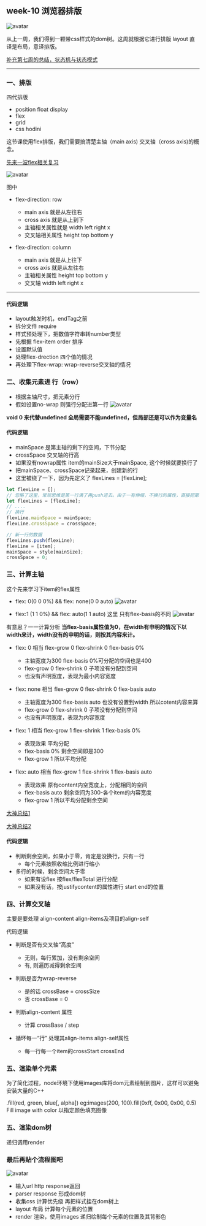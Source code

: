 

## week-10 浏览器排版
![avatar](./images/step.png)



从上一周，我们得到一颗带css样式的dom树。这周就根据它进行排版
layout 直译是布局，意译排版。

[补充第七周的总结，状态机与状态模式](./disign-pattern/state-pattern.md)

***

### 一、排版
四代排版

- position float display
- flex
- grid
- css hodini


这节课使用flex排版，我们需要搞清楚主轴（main axis) 交叉轴（cross axis)的概念。

[先来一波flex相关复习](./flex/note.md)

![avatar](./images/flex.png)

图中
- flex-direction: row
    - main axis 就是从左往右
    - cross axis 就是从上到下
    - 主轴相关属性就是 width left right  x
    - 交叉轴相关属性  height top bottom  y

- flex-direction: column
    - main axis 就是从上往下
    - cross axis 就是从左往右
    - 主轴相关属性 height top bottom y
    - 交叉轴      width  left right x

----
#### 代码逻辑
- layout触发时机，endTag之前
- 拆分文件 require
- 样式预处理下，把数值字符串转number类型
- 先根据 flex-item order 排序
- 设置默认值
- 处理flex-drection 四个值的情况
- 再处理下flex-wrap: wrap-reverse交叉轴的情况

### 二、收集元素进 行（row）

- 根据主轴尺寸，把元素分行
- 假如设置no-wrap 则强行分配进第一行
![avatar](./images/collect-to-row.png)


**void 0 来代替undefined  全局需要不能undefined，但局部还是可以作为变量名**


#### 代码逻辑

- mainSpace 是第主轴的剩下的空间，下节分配
- crossSpace 交叉轴的行高
- 如果没有nowrap属性 item的mainSize大于mainSpace, 这个时候就要换行了
- 把mainSpace、crossSpace记录起来，创建新的行
- 这里被绕了一下，因为先定义了 flexLines = [flexLine]; 
```javascript
let flexLine = [];
// 忽略了这里，常规思维是第一行满了再push进去。由于一有伸缩，不换行的属性，直接把第一个放进去了
let flexLines = [flexLine];
// ....
// 换行
flexLine.mainSpace = mainSpace;
flexLine.crossSpace = crossSpace;

// 新一行的数据
flexLines.push(flexLine);
flexLine = [item];
mainSpace = style[mainSize];
crossSpace = 0;

```

### 三、计算主轴

这个先来学习下item的flex属性
- flex: 0(0 0 0%) && flex: none(0 0 auto)
![avatar](./images/flex-0&flex-none.png)

- flex:1 (1 1 0%) && flex: auto(1 1 auto)
    这里 只有flex-basis的不同
![avatar](./images/flex-auto&flex-1.png)

有意思？一一计算分析
**当flex-basis属性值为0，在width有申明的情况下以width来计，width没有的申明的话，则按其内容来计。**
- flex: 0 相当 flex-grow 0  flex-shrink 0 flex-basis 0%
    - 主轴宽度为300 flex-basis 0%可分配的空间也是400
    - flex-grow 0  flex-shrink 0 子项没有分配到空间
    - 也没有声明宽度，表现为最小内容宽度
- flex: none 相当 flex-grow 0  flex-shrink 0 flex-basis auto
    - 主轴宽度为300 flex-basis auto 也没有设置到width 所以cotent内容来算
    - flex-grow 0  flex-shrink 0 子项没有分配到空间
    - 也没有声明宽度，表现为内容宽度

- flex: 1 相当 flex-grow 1  flex-shrink 1 flex-basis 0%
    - 表现效果 平均分配
    - flex-basis 0% 剩余空间即是300  
    - flex-grow 1 所以平均分配
- flex: auto 相当 flex-grow 1  flex-shrink 1 flex-basis auto
    - 表现效果 原有content内空宽度上，分配相同的空间
    - flex-basis auto 剩余空间为300-各个item的内容宽度  
    - flex-grow 1 所以平均分配剩余空间

[大神总结1](https://blog.csdn.net/u010377383/article/details/79661859)

[大神总结2](https://blog.csdn.net/lu92649264/article/details/111028931)

#### 代码逻辑

- 判断剩余空间，如果小于零，肯定是没换行，只有一行
    - 每个元素按照收缩比例进行缩小
- 多行的时候，剩余空间大于零
    - 如果有设flex 按flex/flexTotal 进行分配
    - 如果没有话，按justifycontent的属性进行 start end的位置


### 四、计算交叉轴

主要是要处理 align-content align-items及项目的align-self

代码逻辑
- 判断是否有交叉轴“高度”
    - 无则，每行累加，没有剩余空间
    - 有, 则遍历减得剩余空间
- 判断是否为wrap-reverse
    - 是的话 crossBase = crossSize
    - 否  crossBase = 0
- 判断align-content 属性
    - 计算 crossBase / step

- 循环每一“行” 处理其align-items align-self属性
    - 每一行每一个item的crossStart crossEnd


### 五、渲染单个元素

为了简化过程，node环境下使用images库将dom元素绘制到图片，这样可以避免安装大量的C++

.fill(red, green, blue[, alpha])
eg:images(200, 100).fill(0xff, 0x00, 0x00, 0.5) Fill image with color
以指定颜色填充图像


### 五、渲染dom树

递归调用render


### 最后再贴个流程图吧

![avatar](./images/step.png)
- 输入url http response返回
- parser response 形成dom树
- 收集css 计算优先级 再把样式挂在dom树上
- layout 布局 计算每个元素的位置
- render 渲染，使用images 递归绘制每个元素的位置及其背影色






